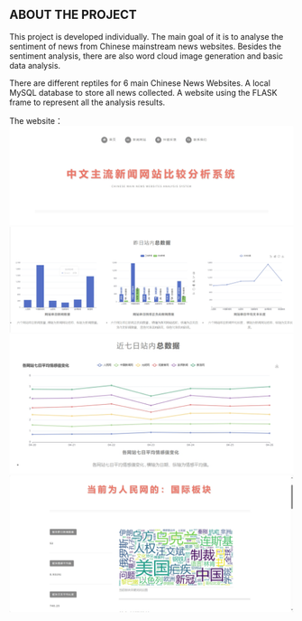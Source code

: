 ## ABOUT THE PROJECT

This project is developed individually. The main goal of it is to analyse the sentiment of news from Chinese mainstream news websites. 
Besides the sentiment analysis, there are also word cloud image generation and basic data analysis. 

There are different reptiles for 6 main Chinese News Websites. A local MySQL database to store all news collected. 
A website using the FLASK frame to represent all the analysis results. 

The website：
![image](https://github.com/zzzYaqi/Chinese_News_Website_Analysitic/blob/main/pre_images/0.png)
![image](https://github.com/zzzYaqi/Chinese_News_Website_Analysitic/blob/main/pre_images/1.png)
![image](https://github.com/zzzYaqi/Chinese_News_Website_Analysitic/blob/main/pre_images/2.png)
![image](https://github.com/zzzYaqi/Chinese_News_Website_Analysitic/blob/main/pre_images/3.png)
